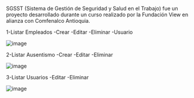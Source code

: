SGSST (Sistema de Gestión de Seguridad y Salud en el Trabajo) fue un proyecto desarrollado durante un curso realizado por la Fundación View en alianza con Comfenalco Antioquia.



1-Listar Empleados
  -Crear
  -Editar
  -Eliminar
  -Usuario
  


![image](https://github.com/pablitog21/sgsst/assets/149818575/0d6911f0-46f5-470e-bd7f-1787a2871dae)



2-Listar Ausentismo 
  -Crear
  -Editar
  -Eliminar

  

![image](https://github.com/pablitog21/sgsst/assets/149818575/8eeb9064-3593-4a5f-942f-9c99e707bfe7)



3-Listar Usuarios
  -Editar
  -Eliminar

  

![image](https://github.com/pablitog21/sgsst/assets/149818575/f4514a31-9404-40c5-9119-3d6edad94cb3)


